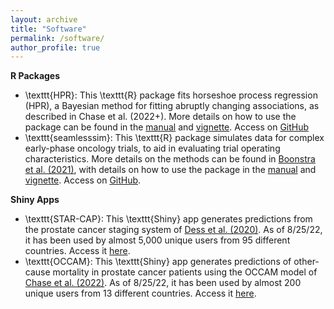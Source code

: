 ```yaml
---
layout: archive
title: "Software"
permalink: /software/
author_profile: true
---
```


**R Packages**
- \texttt{HPR}: This \texttt{R} package fits horseshoe process regression (HPR), a Bayesian method for fitting abruptly changing associations, as described in Chase et al. (2022+). More details on how to use the package can be found in the [manual](https://github.com/elizabethchase/HPR/blob/main/HPR_0.1.0.pdf) and [vignette](https://github.com/elizabethchase/HPR/blob/main/HPR-BBT_vignette.pdf). Access on [GitHub](https://github.com/elizabethchase/HPR)
- \texttt{seamlesssim}: This \texttt{R} package simulates data for complex early-phase oncology trials, to aid in evaluating trial operating characteristics. More details on the methods can be found in [Boonstra et al. (2021)](https://elizabethchase.github.io/files/boonstra_seamless.pdf), with details on how to use the package in the [manual](https://github.com/elizabethchase/seamlesssim/blob/master/seamlesssim_0.0.0.9000.pdf) and [vignette](https://github.com/elizabethchase/seamlesssim/blob/master/vignette.pdf). Access on [GitHub](https://github.com/elizabethchase/seamlesssim).

**Shiny Apps**
- \texttt{STAR-CAP}: This \texttt{Shiny} app generates predictions from the prostate cancer staging system of [Dess et al. (2020)](https://pubmed.ncbi.nlm.nih.gov/33090219/). As of 8/25/22, it has been used by almost 5,000 unique users from 95 different countries. Access it [here](star-cap.org). 
- \texttt{OCCAM}: This \texttt{Shiny} app generates predictions of other-cause mortality in prostate cancer patients using the OCCAM model of [Chase et al. (2022)](https://elizabethchase.github.io/files/chase_occam.pdf). As of 8/25/22, it has been used by almost 200 unique users from 13 different countries. Access it [here](occam-cap.org).

